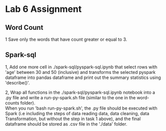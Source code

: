 # Lab 6 Assignment

## Word Count
1 Save only the words that have count greater or equal to 3.

## Spark-sql
1, Add one more cell in ./spark-sql/pyspark-sql.ipynb that select rows with 'age' between 30 and 50 (inclusive) and transforms the selected pyspark dataframe into pandas dataframe and print out the summary statistics using 'describe()'.

2, Wrap all functions in the ./spark-sql/pyspark-sql.ipynb notebook into a .py file and write a run-py-spark.sh file (similar to the one in the word-counts folder). \
When you run 'bash run-py-spark.sh', the .py file should be executed with Spark (i.e including the steps of data reading data, data cleaning, data Transformation, but without the step in task 1 above), and the final dataframe should be stored as .csv file in the './data' folder.
